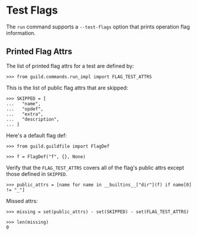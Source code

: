 # Test Flags

The `run` command supports a `--test-flags` option that prints
operation flag information.

## Printed Flag Attrs

The list of printed flag attrs for a test are defined by:

    >>> from guild.commands.run_impl import FLAG_TEST_ATTRS

This is the list of public flag attrs that are skipped:

    >>> SKIPPED = [
    ...   "name",
    ...   "opdef",
    ...   "extra",
    ...   "description",
    ... ]

Here's a default flag def:

    >>> from guild.guildfile import FlagDef

    >>> f = FlagDef("f", {}, None)

Verify that the `FLAG_TEST_ATTRS` covers all of the flag's public
attrs except those defined in `SKIPPED`.

    >>> public_attrs = [name for name in __builtins__["dir"](f) if name[0] != "_"]

Missed attrs:

    >>> missing = set(public_attrs) - set(SKIPPED) - set(FLAG_TEST_ATTRS)

    >>> len(missing)
    0
